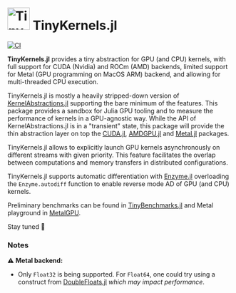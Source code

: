 <h1> <img src="docs/logo/logo_TinyKernels.png" alt="TinyKernels.jl" width="50"> TinyKernels.jl </h1>

[![CI](https://github.com/utkinis/TinyKernels.jl/actions/workflows/CI.yml/badge.svg)](https://github.com/utkinis/TinyKernels.jl/actions/workflows/CI.yml)

**TinyKernels.jl** provides a tiny abstraction for GPU (and CPU) kernels, with full support for CUDA (Nvidia) and ROCm (AMD) backends, limited support for Metal (GPU programming on MacOS ARM) backend, and allowing for multi-threaded CPU execution.

TinyKernels.jl is mostly a heavily stripped-down version of [KernelAbstractions.jl](https://github.com/JuliaGPU/KernelAbstractions.jl) supporting the bare minimum of the features. This package provides a sandbox for Julia GPU tooling and to measure the performance of kernels in a GPU-agnostic way. While the API of KernelAbstractions.jl is in a "transient" state, this package will provide the thin abstraction layer on top the [CUDA.jl](https://github.com/JuliaGPU/CUDA.jl), [AMDGPU.jl](https://github.com/JuliaGPU/AMDGPU.jl) and [Metal.jl](https://github.com/JuliaGPU/Metal.jl) packages.

TinyKernels.jl allows to explicitly launch GPU kernels asynchronously on different streams with given priority. This feature facilitates the overlap between computations and memory transfers in distributed configurations.

TinyKernels.jl supports automatic differentiation with [Enzyme.jl](https://github.com/EnzymeAD/Enzyme.jl) overloading the `Enzyme.autodiff` function to enable reverse mode AD of GPU (and CPU) kernels.

Preliminary benchmarks can be found in [TinyBenchmarks.jl](https://github.com/luraess/TinyBenchmarks.jl) and Metal playground in [MetalGPU](https://github.com/luraess/MetalGPU).

Stay tuned :rocket:

### Notes

⚠️ **Metal backend:**
- Only `Float32` is being supported. For `Float64`, one could try using a construct from [DoubleFloats.jl](https://github.com/JuliaMath/DoubleFloats.jl/blob/ef689ccbab37d84943e2533309d34c6665229cab/src/Double.jl#L30) _which may impact performance_.